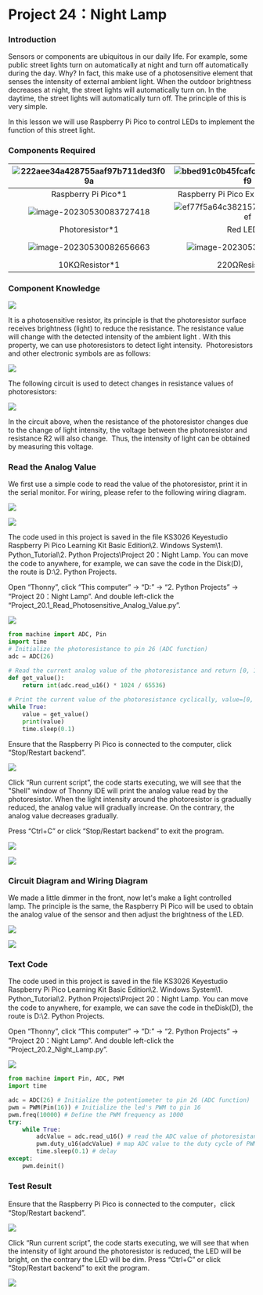 # Project 24：Night Lamp

### **Introduction**

Sensors or components are ubiquitous in our daily life. For example, some public street lights turn on automatically at night and turn off automatically during the day. Why? In fact, this make use of a photosensitive element that senses the intensity of external ambient light. When the outdoor brightness decreases at night, the street lights will automatically turn on. In the daytime, the street lights will automatically turn off. The principle of this is very simple. 

In this lesson we will use Raspberry Pi Pico to control LEDs to implement the function of this street light.

### **Components Required**

| ![222aee34a428755aaf97b711ded3f09a](media/222aee34a428755aaf97b711ded3f09a.jpeg) | ![bbed91c0b45fcafc7e7163bfeabf68f9](media/bbed91c0b45fcafc7e7163bfeabf68f9.png) |                                                              |
| :----------------------------------------------------------: | :----------------------------------------------------------: | :----------------------------------------------------------: |
|                     Raspberry Pi Pico*1                      |             Raspberry Pi Pico Expansion Board*1              |                         Breadboard*1                         |
| ![image-20230530083727418](media/image-20230530083727418.png) | ![ef77f5a64c382157fc2dea21ec373fef](media/ef77f5a64c382157fc2dea21ec373fef-16854069210354.png) | ![df3db6765ee8c86beafa8410e87dd50d](media/df3db6765ee8c86beafa8410e87dd50d.png) |
|                       Photoresistor*1                        |                          Red LED*1                           |                         Jumper Wires                         |
| ![image-20230530082656663](media/image-20230530082656663.png) | ![image-20230530082636422](media/image-20230530082636422.png) | ![7dcbd02995be3c142b2f97df7f7c03ce](media/7dcbd02995be3c142b2f97df7f7c03ce-16854070557055.png) |
|                        10KΩResistor*1                        |                        220ΩResistor*1                        |                         USB Cable*1                          |

### **Component Knowledge**

![](/media/9e553e75b6f976f33438171eb2f2e775.png)

It is a photosensitive resistor, its principle is that the photoresistor surface receives brightness (light) to reduce the resistance. The resistance value will change with the detected intensity of the ambient light . With this property, we can use photoresistors to detect light intensity.  Photoresistors and other electronic symbols are as follows:


![](/media/7d575da675a2f6cb511d28b801e2abaa.png)

The following circuit is used to detect changes in resistance values of photoresistors:

![](/media/5a7f7e641eb78007760a94151c1d80a5.png)

In the circuit above, when the resistance of the photoresistor changes due to the change of light intensity, the voltage between the photoresistor and resistance R2 will also change.  Thus, the intensity of light can be obtained by measuring this voltage.

### **Read the Analog Value**

We first use a simple code to read the value of the photoresistor, print it in the serial monitor. For wiring, please refer to the following wiring diagram.

![](/media/e3fde13b200927346e04b032373ce638.png)

![](/media/b97ff27ae10e3499c36312c8ee4881f8.png)

The code used in this project is saved in the file KS3026 Keyestudio Raspberry Pi Pico Learning Kit Basic Edition\\2. Windows System\\1. Python\_Tutorial\\2. Python Projects\\Project 20：Night Lamp. You can move the code to anywhere, for example, we can save the code in the Disk(D), the route is D:\\2. Python Projects. 

Open “Thonny”, click “This computer” → “D:” → “2. Python Projects” → “Project 20：Night Lamp”. And double left-click the “Project\_20.1\_Read\_Photosensitive\_Analog\_Value.py”.

![](/media/f4c9aec086f1f7661ea6b6d2cc39728d.png)

```python
from machine import ADC, Pin
import time
# Initialize the photoresistance to pin 26 (ADC function)
adc = ADC(26)

# Read the current analog value of the photoresistance and return [0, 1023]
def get_value():
    return int(adc.read_u16() * 1024 / 65536)
 
# Print the current value of the photoresistance cyclically, value=[0, 1023]
while True:
    value = get_value()
    print(value)
    time.sleep(0.1)
```


Ensure that the Raspberry Pi Pico is connected to the computer, click “Stop/Restart backend”.

![](/media/443211b5818f5f5af3a97f4c65866880.png)

Click “Run current script”, the code starts executing, we will see that the "Shell" window of Thonny IDE will print the analog value read by the photoresistor. When the light intensity around the photoresistor is gradually reduced, the analog value will gradually increase. On the contrary, the analog value decreases gradually.

Press “Ctrl+C” or click “Stop/Restart backend” to exit the program.

![](/media/e018a1f56952b2a46f3e94d41a60e523.png)

![](/media/bbabb2d5c4a997c5024e6023cb272261.png)

### **Circuit Diagram and Wiring Diagram**

We made a little dimmer in the front, now let's make a light controlled lamp. The principle is the same, the Raspberry Pi Pico will be used to obtain the analog value of the sensor and then adjust the brightness of the LED.  

![](/media/b8e8d95bdc869bf76465fa73645db831.png)

![](/media/71f2886dc6fa97d02e2ecd0d429af71b.png)

### **Text Code**

The code used in this project is saved in the file KS3026 Keyestudio Raspberry Pi Pico Learning Kit Basic Edition\\2. Windows System\\1. Python\_Tutorial\\2. Python Projects\\Project 20：Night Lamp. You can move the code to anywhere, for example, we can save the code in theDisk(D), the route is D:\\2. Python Projects. 

Open “Thonny”, click “This computer” → “D:” → “2. Python Projects” → ”Project 20：Night Lamp”. And double left-click the “Project\_20.2\_Night\_Lamp.py”.

![](/media/bfd9c6083f4e9240de938f9241d9a039.png)

```python
from machine import Pin, ADC, PWM
import time

adc = ADC(26) # Initialize the potentiometer to pin 26 (ADC function)
pwm = PWM(Pin(16)) # Initialize the led's PWM to pin 16
pwm.freq(10000) # Define the PWM frequency as 1000
try:
    while True:
        adcValue = adc.read_u16() # read the ADC value of photoresistance
        pwm.duty_u16(adcValue) # map ADC value to the duty cycle of PWM to control led brightness
        time.sleep(0.1) # delay
except:
    pwm.deinit()
```

### **Test Result**

Ensure that the Raspberry Pi Pico is connected to the computer，click “Stop/Restart backend”.

![](/media/830c67b94cb84c79b4f9df16fbfc07f2.png)

Click “Run current script”, the code starts executing, we will see that when the intensity of light around the photoresistor is reduced, the LED will be bright, on the contrary the LED will be dim. Press “Ctrl+C” or click “Stop/Restart backend” to exit the program.

![](/media/c0e8ccda367bda88beef8852641040f6.png)
